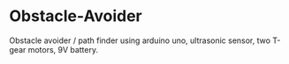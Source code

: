 # Obstacle-Avoider
Obstacle avoider / path finder using arduino uno, ultrasonic sensor, two T-gear motors, 9V battery.
